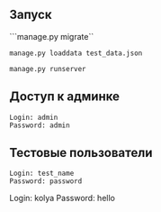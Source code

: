 ## Запуск

```manage.py migrate``

```manage.py loaddata test_data.json```

```manage.py runserver```


## Доступ к админке

```
Login: admin
Password: admin
```
## Тестовые пользователи
```
Login: test_name
Password: password
```
Login: kolya
Password: hello
